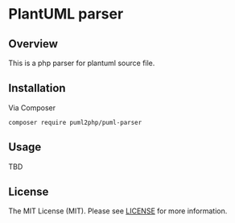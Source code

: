 # PlantUML parser
## Overview
This is a php parser for plantuml source file.

## Installation
Via Composer
```shell
composer require puml2php/puml-parser
```

## Usage
TBD

## License
The MIT License (MIT). Please see [LICENSE](https://github.com/tasuku43/puml-parser-php/blob/main/LICENSE) for more information.
